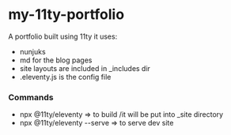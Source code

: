 # my-11ty-portfolio
A portfolio built using 11ty
it uses:
- nunjuks
- md for the blog pages
- site layouts are included in _includes dir
- .eleventy.js is the config file

### Commands
- npx @11ty/eleventy => to build /it will be put into _site directory
- npx @11ty/eleventy --serve => to serve dev site

